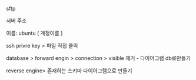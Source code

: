 sftp

서버 주소

이름: ubuntu ( 계정이름 )

ssh privre key > 파일 직접 클릭



database > forward engin > connection  > visible 제거 - 다이어그램 db로만들기

reverse engine>  존재하는 스키마 다이어그램으로 만들기